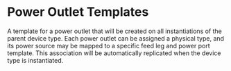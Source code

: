 # Power Outlet Templates

A template for a power outlet that will be created on all instantiations of the parent device type. Each power outlet can be assigned a physical type, and its power source may be mapped to a specific feed leg and power port template. This association will be automatically replicated when the device type is instantiated.
